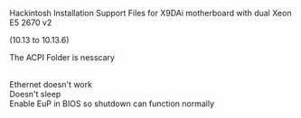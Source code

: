 Hackintosh Installation Support Files for X9DAi motherboard with dual Xeon E5 2670 v2

(10.13 to 10.13.6)

The ACPI Folder is nesscary

<br>Ethernet doesn't work
<br>Doesn't sleep
<br>Enable EuP in BIOS so shutdown can function normally
